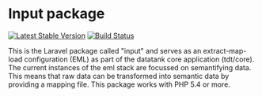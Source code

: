 # Input package

[![Latest Stable Version](https://poser.pugx.org/tdt/input/version.png)](https://packagist.org/packages/tdt/input)
[![Build Status](https://travis-ci.org/tdt/input.png?branch=development)](https://travis-ci.org/tdt/input)

This is the Laravel package called "input" and serves as an extract-map-load configuration (EML) as part of the datatank core application (tdt/core). The current instances of the eml stack are focussed on semantifying data. This means that raw data can be transformed into semantic data by providing a mapping file. This package works with PHP 5.4 or more.
